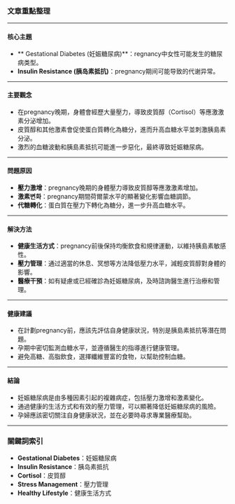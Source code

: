 ### 文章重點整理

---

#### **核心主題**  
- ** Gestational Diabetes (妊娠糖尿病)**：regnancy中女性可能发生的糖尿病类型。
- **Insulin Resistance (胰岛素抵抗)**：pregnancy期间可能导致的代谢异常。

---

#### **主要觀念**  
- 在pregnancy晚期，身體會經歷大量壓力，導致皮質醇（Cortisol）等應激激素分泌增加。
- 皮質醇和其他激素會促使蛋白質轉化為糖分，進而升高血糖水平並刺激胰島素分泌。
- 激烈的血糖波動和胰島素抵抗可能進一步惡化，最終導致妊娠糖尿病。

---

#### **問題原因**  
- **壓力激增**：pregnancy晚期的身體壓力導致皮質醇等應激激素增加。
- **激素변화**：pregnancy期間荷爾蒙水平的顯著變化影響血糖調節。
- **代糖轉化**：蛋白質在壓力下轉化為糖分，進一步升高血糖水平。

---

#### **解決方法**  
- **健康生活方式**：pregnancy前後保持均衡飲食和規律運動，以維持胰島素敏感性。
- **壓力管理**：通过適當的休息、冥想等方法降低壓力水平，減輕皮質醇對身體的影響。
- **醫療干預**：如有疑慮或已經確診為妊娠糖尿病，及時諮詢醫生進行治療和管理。

---

#### **健康建議**  
- 在計劃pregnancy前，應該先評估自身健康狀況，特別是胰島素抵抗等潛在問題。
- 孕期中密切監測血糖水平，並遵循醫生的指導進行健康管理。
- 避免高糖、高脂飲食，選擇纖維豐富的食物，以幫助控制血糖。

---

#### **結論**  
- 妊娠糖尿病是由多種因素引起的複雜病症，包括壓力激增和激素變化。
- 通過健康的生活方式和有效的壓力管理，可以顯著降低妊娠糖尿病的風險。
- 孕婦應該密切關注自身健康狀況，並在必要時尋求專業醫療幫助。

---

### 關鍵詞索引  
- **Gestational Diabetes**：妊娠糖尿病  
- **Insulin Resistance**：胰岛素抵抗  
- **Cortisol**：皮質醇  
- **Stress Management**：壓力管理  
- **Healthy Lifestyle**：健康生活方式